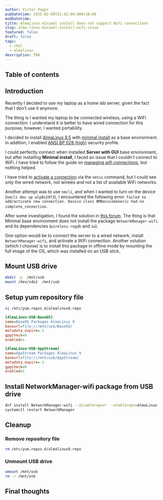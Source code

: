 ```yaml
---
author: Victor Pogor
pubDatetime: 2025-02-08T22:42:09.000+10:00
modDatetime:
title: AlmaLinux minimal install does not support WiFi connections
slug: alma-linux-minimal-install-wifi-issue
featured: false
draft: false
tags:
  - rhel
  - almalinux
description: TBA
---
```


## Table of contents

## Introduction

Recently I decided to use my laptop as a home lab server, given the fact that I don't use it anymore.

The thing is I wanted my laptop to be connected wireless, using a WiFi connection.
I understand it is better to have wired connection for this purpose, however, I wanted portability.

I decided to install [AlmaLinux 9.5](https://almalinux.org/) with [minimal install](https://wiki.almalinux.org/documentation/installation-guide.html#software) as a base environment.
In addition, I enabled [ANSI BP 028 (high)](https://wiki.almalinux.org/documentation/installation-guide.html#installation) security profile.

I could perfectly connect when installed **Server with GUI** base environment, but after installing **Minimal install**, I faced an issue that I couldn't connect to WiFi.
I have tried to follow the guide on [managing wifi connections](https://docs.redhat.com/en/documentation/red_hat_enterprise_linux/8/html/configuring_and_managing_networking/assembly_managing-wifi-connections_configuring-and-managing-networking), but nothing helped.

I have tried to [activate a connection](https://docs.redhat.com/en/documentation/red_hat_enterprise_linux/8/html/configuring_and_managing_networking/assembly_managing-wifi-connections_configuring-and-managing-networking#proc_configuring-a-wifi-connection-by-using-nmtui_assembly_managing-wifi-connections) via the `nmtui` command, but I could see only the wired network, not wireles and not a list of available WiFi networks.

Another attempt was to use `nmcli`, and when I wanted to turn on the device (`nmcli dev up wlp0s20f3`), I encountered the following error: `failed to add/activate new connection. Device class NMDeviceGeneric had no complete_connection`.

After some investigation, I found the solution in [this forum](https://access.redhat.com/discussions/6964734).
The thing is that Minimal base environment does not install the package `NetworkManager-wifi` and its dependencies (`wireless-regdb` and `iw`).

One option would be to connect the server to a wired network, install `NetworkManager-wifi`, and activate a WiFi connection.
Another solution (which I choose) is to install this package in offline mode by mounting the full image of the OS, which was installed on an USB stick.

## Mount USB drive

```sh
mkdir -p  /mnt/usb
mount /dev/sda1  /mnt/usb
```

## Setup yum repository file

```sh
vi /etc/yum.repos.d/almalinux9.repo
```

```ini
[AlmaLinux-USB-BaseOS]
name=BaseOS Packages AlmaLinux 9
baseurl=file:///mnt/usb/BaseOS/
metadata_expire=-1
gpgcheck=0
enabled=1

[AlmaLinux-USB-AppStream]
name=AppStream Packages AlmaLinux 9
baseurl=file:///mnt/usb/AppStream/
metadata_expire=-1
gpgcheck=0
enabled=1
```

## Install NetworkManager-wifi package from USB drive

```sh
dnf install NetworkManager-wifi --disablerepo=* --enablerepo=AlmaLinux-USB-BaseOS --enablerepo=AlmaLinux-USB-AppStream
systemctl restart NetworkManager
```

## Cleanup

### Remove repository file

```sh
rm /etc/yum.repos.d/almalinux9.repo
```

### Unmount USB drive

```sh
umount /mnt/usb
rm -r /mnt/usb
```

## Final thoughts
